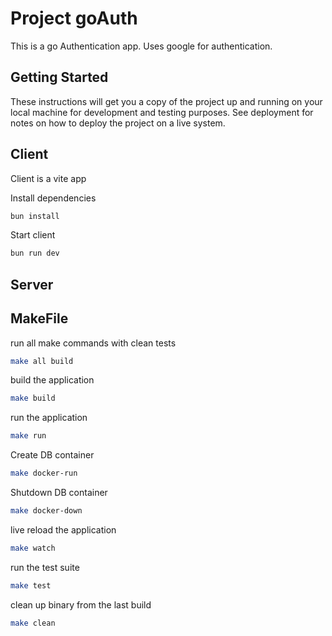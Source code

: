 # Project goAuth
This is a go Authentication app.
Uses google for authentication.


## Getting Started

These instructions will get you a copy of the project up and running on your local machine for development and testing purposes. See deployment for notes on how to deploy the project on a live system.

## Client
Client is a vite app

Install dependencies
```bash
bun install
```

Start client
```bash
bun run dev
```

## Server 

## MakeFile

run all make commands with clean tests
```bash
make all build
```

build the application
```bash
make build
```

run the application
```bash
make run
```

Create DB container
```bash
make docker-run
```

Shutdown DB container
```bash
make docker-down
```

live reload the application
```bash
make watch
```

run the test suite
```bash
make test
```

clean up binary from the last build
```bash
make clean
```
